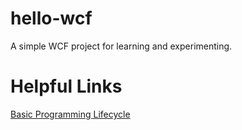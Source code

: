# hello-wcf
A simple WCF project for learning and experimenting.

# Helpful Links

[Basic Programming Lifecycle](https://msdn.microsoft.com/en-us/library/ms732098%28v=vs.110%29.aspx)
